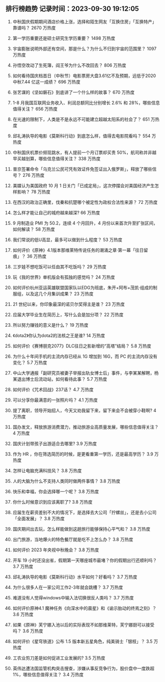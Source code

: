 
## 排行榜趋势 记录时间：2023-09-30 19:12:05
  
  1. 中秋国庆假期期间酒店价格上涨，选择和陌生网友「互换住房」「互换特产」靠谱吗？ 2670 万热度
    
  2. 第一学历重要还是硕士研究生学历重要？ 1498 万热度
    
  3. 宇宙膨胀说明外部还有空间，那是什么？为什么不归到宇宙的范围里？ 1097 万热度
    
  4. 孙悟空改动了生死簿，阎王爷为什么不改回去？ 806 万热度
    
  5. 如何看待国庆档首日（中秋节）电影票房大盘3.61亿不及预期，远低于2020中秋7.44 亿这一成绩？ 696 万热度
    
  6. 张艺谋的《坚如磐石》到底讲了一个什么样的故事？ 670 万热度
    
  7. 1-8 月我国互联网业务收入、利润总额同比分别增长 2.6% 和 28%，哪些信息值得关注？ 656 万热度
    
  8. 在光速的限制下，人类是不是永远不可能建立超越太阳系的社会了？ 651 万热度
    
  9. 邱礼涛执导的电影《莫斯科行动》到底怎么样，值得去电影院看吗？ 554 万热度
    
  10. 中秋国庆机票价频现跳水，有人提前一个月订票却买贵 50%，航司称并非越早买越划算，哪些信息值得关注？ 338 万热度
    
  11. 普京签署命令「乌克兰公民可凭有效证件免签证出入俄罗斯」，释放了哪些信号？ 276 万热度
    
  12. 美媒认为美国政府 10 月 1 日关门「已成定局」，这次停摆会对美国经济产生怎样影响？ 78 万热度
    
  13. 在西汉的政治正确里，伐秦和抗楚哪个被定性为政权合法性来源？ 72 万热度
    
  14. 怎么样才能让自己的城府越来越深? 66 万热度
    
  15. 9 月制造业 PMI 为 50.2，连续 4 个月回升，4 月份以来首次升至扩张区间，如何解读？ 58 万热度
    
  16. 我们常说的低U高显，最多可以做到什么程度？ 53 万热度
    
  17. 如何评价《原神》4.1版本那维莱特传说任务的潮涌之章·第一幕「往日留痕」？ 36 万热度
    
  18. 三岁娃不想吃饭可以任由其不吃饭吗？ 29 万热度
    
  19. 玩《我的世界》单机版会有孤独的感觉吗？ 24 万热度
    
  20. 如何评价杭州亚运英雄联盟国家队以EDG为班底，朱开+阿布+茂凯·组成的制服组，以及这几个月集训成果？ 23 万热度
    
  21. 21 世纪以来，你印象最深的诺贝尔奖得主是谁？ 23 万热度
    
  22. 应届大学毕业生在简历上，写什么会是加分项？ 22 万热度
    
  23. 所以努力赚钱的意义是什么？ 19 万热度
    
  24. 《dota2》你认为dota2的法核之王是谁? 14 万热度
    
  25. 如何评价《赛博朋克2077》DLC往日之影新增的“高塔”结局？ 5.8 万热度
    
  26. 为什么十年间手机的主流内存已经从 1G 增加到 16G，而 PC 的主流内存没有变化？ 5.7 万热度
    
  27. 中山大学通报「副研究员被妻子举报出轨女博士后」事件，与李某某解聘，杨某退出博士后流动站，如何看待此事？ 5.7 万热度
    
  28. 如何评价《咒术回战》237话？ 4.7 万热度
    
  29. 可以分享你最满意的一张照片吗？ 4.1 万热度
    
  30. 提了离职，领导开始招人，今天又劝我留下来，留下来会不会被穿小鞋啊? 4 万热度
    
  31. 国办发文，释放旅游消费潜力，推动旅游业高质量发展，哪些信息值得关注？ 4 万热度
    
  32. 国庆计划带孩子出游适合去哪里? 3.9 万热度
    
  33. 作为 HR ，你在筛选简历的时候，是更看重第一学历，还是最高学历？ 3.9 万热度
    
  34. 怎样让电脑充满科技风？ 3.8 万热度
    
  35. 人的大脑为什么不支持人类同时做两件事情？ 3.8 万热度
    
  36. 快乐和幸福，你会选择哪一个呢？ 3.8 万热度
    
  37. 你什么时候意识到应该离职了? 3.8 万热度
    
  38. 应届生在薪资差别不大的情况下，是选择去大公司「拧螺丝」，还是去小公司「全面发展」？ 3.8 万热度
    
  39. 国庆期间出去玩，怎么样能做到这趟旅行能够保持心平气和？ 3.8 万热度
    
  40. 出门旅游，当地爆火的特色餐厅就是吃不上怎么办？ 3.8 万热度
    
  41. 如何评价 2023 年央视中秋晚会？ 3.8 万热度
    
  42. 开车 19 小时还没出省，假期第一天哪座城市最堵？你的假期出行还顺利吗？ 3.7 万热度
    
  43. 邱礼涛执导的电影《莫斯科行动》水平如何？好看吗？ 3.7 万热度
    
  44. 为什么很多人在一家公司工作2-3年就会跳槽？ 3.7 万热度
    
  45. 难道没有人觉得windows中输入法切换很反人类吗？ 3.7 万热度
    
  46. 如何评价原神4.1 魔神任务《向深水中的晨星》和《谕示胎动的终焉之刻》？ 3.6 万热度
    
  47. 如果《原神》芙宁娜入池以后的实际表现不如那维莱特，芙宁娜厨可以接受吗？ 3.6 万热度
    
  48. 如何评价《星穹铁道》公布 1.5 版本新五星角色，纯美骑士「银枝」？ 3.5 万热度
    
  49. 工农业剪刀差是如何促进工业发展的? 3.5 万热度
    
  50. 英伟达遭法国监管机构突击搜查，涉嫌从事反竞争行为，股价盘中一度跌超 1%，哪些信息值得关注？ 3.4 万热度
    